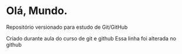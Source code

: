 # Olá, Mundo.
Repositório versionado para estudo de Git/GitHub

Criado durante aula do curso de git e github
Essa linha foi alterada no github
